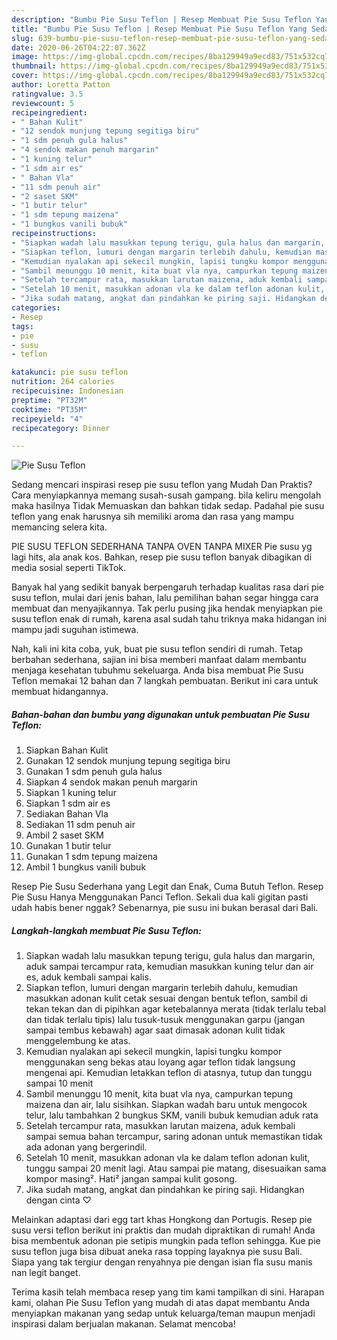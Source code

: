 ```yaml
---
description: "Bumbu Pie Susu Teflon | Resep Membuat Pie Susu Teflon Yang Sedap"
title: "Bumbu Pie Susu Teflon | Resep Membuat Pie Susu Teflon Yang Sedap"
slug: 639-bumbu-pie-susu-teflon-resep-membuat-pie-susu-teflon-yang-sedap
date: 2020-06-26T04:22:07.362Z
image: https://img-global.cpcdn.com/recipes/8ba129949a9ecd83/751x532cq70/pie-susu-teflon-foto-resep-utama.jpg
thumbnail: https://img-global.cpcdn.com/recipes/8ba129949a9ecd83/751x532cq70/pie-susu-teflon-foto-resep-utama.jpg
cover: https://img-global.cpcdn.com/recipes/8ba129949a9ecd83/751x532cq70/pie-susu-teflon-foto-resep-utama.jpg
author: Loretta Patton
ratingvalue: 3.5
reviewcount: 5
recipeingredient:
- " Bahan Kulit"
- "12 sendok munjung tepung segitiga biru"
- "1 sdm penuh gula halus"
- "4 sendok makan penuh margarin"
- "1 kuning telur"
- "1 sdm air es"
- " Bahan Vla"
- "11 sdm penuh air"
- "2 saset SKM"
- "1 butir telur"
- "1 sdm tepung maizena"
- "1 bungkus vanili bubuk"
recipeinstructions:
- "Siapkan wadah lalu masukkan tepung terigu, gula halus dan margarin, aduk sampai tercampur rata, kemudian masukkan kuning telur dan air es, aduk kembali sampai kalis."
- "Siapkan teflon, lumuri dengan margarin terlebih dahulu, kemudian masukkan adonan kulit cetak sesuai dengan bentuk teflon, sambil di tekan tekan dan di pipihkan agar ketebalannya merata (tidak terlalu tebal dan tidak terlalu tipis) lalu tusuk-tusuk menggunakan garpu (jangan sampai tembus kebawah) agar saat dimasak adonan kulit tidak menggelembung ke atas."
- "Kemudian nyalakan api sekecil mungkin, lapisi tungku kompor menggunakan seng bekas atau loyang agar teflon tidak langsung mengenai api. Kemudian letakkan teflon di atasnya, tutup dan tunggu sampai 10 menit"
- "Sambil menunggu 10 menit, kita buat vla nya, campurkan tepung maizena dan air, lalu sisihkan. Siapkan wadah baru untuk mengocok telur, lalu tambahkan 2 bungkus SKM, vanili bubuk kemudian aduk rata"
- "Setelah tercampur rata, masukkan larutan maizena, aduk kembali sampai semua bahan tercampur, saring adonan untuk memastikan tidak ada adonan yang bergerindil."
- "Setelah 10 menit, masukkan adonan vla ke dalam teflon adonan kulit, tunggu sampai 20 menit lagi. Atau sampai pie matang, disesuaikan sama kompor masing². Hati² jangan sampai kulit gosong."
- "Jika sudah matang, angkat dan pindahkan ke piring saji. Hidangkan dengan cinta ♡"
categories:
- Resep
tags:
- pie
- susu
- teflon

katakunci: pie susu teflon 
nutrition: 264 calories
recipecuisine: Indonesian
preptime: "PT32M"
cooktime: "PT35M"
recipeyield: "4"
recipecategory: Dinner

---
```



![Pie Susu Teflon](https://img-global.cpcdn.com/recipes/8ba129949a9ecd83/751x532cq70/pie-susu-teflon-foto-resep-utama.jpg)

Sedang mencari inspirasi resep pie susu teflon yang Mudah Dan Praktis? Cara menyiapkannya memang susah-susah gampang. bila keliru mengolah maka hasilnya Tidak Memuaskan dan bahkan tidak sedap. Padahal pie susu teflon yang enak harusnya sih memiliki aroma dan rasa yang mampu memancing selera kita.

PIE SUSU TEFLON SEDERHANA TANPA OVEN TANPA MIXER Pie susu yg lagi hits, ala anak kos. Bahkan, resep pie susu teflon banyak dibagikan di media sosial seperti TikTok.

Banyak hal yang sedikit banyak berpengaruh terhadap kualitas rasa dari pie susu teflon, mulai dari jenis bahan, lalu pemilihan bahan segar hingga cara membuat dan menyajikannya. Tak perlu pusing jika hendak menyiapkan pie susu teflon enak di rumah, karena asal sudah tahu triknya maka hidangan ini mampu jadi suguhan istimewa.


Nah, kali ini kita coba, yuk, buat pie susu teflon sendiri di rumah. Tetap berbahan sederhana, sajian ini bisa memberi manfaat dalam membantu menjaga kesehatan tubuhmu sekeluarga. Anda bisa membuat Pie Susu Teflon memakai 12 bahan dan 7 langkah pembuatan. Berikut ini cara untuk membuat hidangannya.

<!--inarticleads1-->

##### Bahan-bahan dan bumbu yang digunakan untuk pembuatan Pie Susu Teflon:

1. Siapkan  Bahan Kulit
1. Gunakan 12 sendok munjung tepung segitiga biru
1. Gunakan 1 sdm penuh gula halus
1. Siapkan 4 sendok makan penuh margarin
1. Siapkan 1 kuning telur
1. Siapkan 1 sdm air es
1. Sediakan  Bahan Vla
1. Sediakan 11 sdm penuh air
1. Ambil 2 saset SKM
1. Gunakan 1 butir telur
1. Gunakan 1 sdm tepung maizena
1. Ambil 1 bungkus vanili bubuk


Resep Pie Susu Sederhana yang Legit dan Enak, Cuma Butuh Teflon. Resep Pie Susu Hanya Menggunakan Panci Teflon. Sekali dua kali gigitan pasti udah habis bener nggak? Sebenarnya, pie susu ini bukan berasal dari Bali. 

<!--inarticleads2-->

##### Langkah-langkah membuat Pie Susu Teflon:

1. Siapkan wadah lalu masukkan tepung terigu, gula halus dan margarin, aduk sampai tercampur rata, kemudian masukkan kuning telur dan air es, aduk kembali sampai kalis.
1. Siapkan teflon, lumuri dengan margarin terlebih dahulu, kemudian masukkan adonan kulit cetak sesuai dengan bentuk teflon, sambil di tekan tekan dan di pipihkan agar ketebalannya merata (tidak terlalu tebal dan tidak terlalu tipis) lalu tusuk-tusuk menggunakan garpu (jangan sampai tembus kebawah) agar saat dimasak adonan kulit tidak menggelembung ke atas.
1. Kemudian nyalakan api sekecil mungkin, lapisi tungku kompor menggunakan seng bekas atau loyang agar teflon tidak langsung mengenai api. Kemudian letakkan teflon di atasnya, tutup dan tunggu sampai 10 menit
1. Sambil menunggu 10 menit, kita buat vla nya, campurkan tepung maizena dan air, lalu sisihkan. Siapkan wadah baru untuk mengocok telur, lalu tambahkan 2 bungkus SKM, vanili bubuk kemudian aduk rata
1. Setelah tercampur rata, masukkan larutan maizena, aduk kembali sampai semua bahan tercampur, saring adonan untuk memastikan tidak ada adonan yang bergerindil.
1. Setelah 10 menit, masukkan adonan vla ke dalam teflon adonan kulit, tunggu sampai 20 menit lagi. Atau sampai pie matang, disesuaikan sama kompor masing². Hati² jangan sampai kulit gosong.
1. Jika sudah matang, angkat dan pindahkan ke piring saji. Hidangkan dengan cinta ♡


Melainkan adaptasi dari egg tart khas Hongkong dan Portugis. Resep pie susu versi teflon berikut ini praktis dan mudah dipraktikan di rumah! Anda bisa membentuk adonan pie setipis mungkin pada teflon sehingga. Kue pie susu teflon juga bisa dibuat aneka rasa topping layaknya pie susu Bali. Siapa yang tak tergiur dengan renyahnya pie dengan isian fla susu manis nan legit banget. 

Terima kasih telah membaca resep yang tim kami tampilkan di sini. Harapan kami, olahan Pie Susu Teflon yang mudah di atas dapat membantu Anda menyiapkan makanan yang sedap untuk keluarga/teman maupun menjadi inspirasi dalam berjualan makanan. Selamat mencoba!
